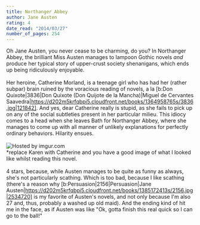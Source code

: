 ```yaml
---
title: Northanger Abbey
author: Jane Austen
rating: 4
date_read: "2014/03/27"
number_of_pages: 254
---
```


Oh Jane Austen, you never cease to be charming, do you? In Northanger Abbey, the brilliant Miss Austen manages to lampoon Gothic novels <i>and</i> produce her typical story of upper-crust society shenanigans, which ends up being ridiculously enjoyable.<br/><br/>Her heroine, Catherine Morland, is a teenage girl who has had her (rather subpar) brain ruined by the voracious reading of novels, a la [b:Don Quixote|3836|Don Quixote (Don Quijote de la Mancha)|Miguel de Cervantes Saavedra|https://d202m5krfqbpi5.cloudfront.net/books/1364958765s/3836.jpg|121842]. And yes, dear Catherine really is stupid, as she fails to pick up on any of the social subtleties present in her particular milieu. This idiocy comes to a head when she leaves Bath for Northanger Abbey, where she manages to come up with all manner of unlikely explanations for perfectly ordinary behaviors. Hilarity ensues.<br/><br/><img src="http://i.imgur.com/3NJL2Rq.gif" title="Hosted by imgur.com" /><br/>*replace Karen with Catherine and you have a good image of what I looked like whilst reading this novel.<br/><br/>4 stars, because, while Austen manages to be quite as funny as always, she's not particularly scathing. Which is too bad, because I like scathing (there's a reason why [b:Persuasion|2156|Persuasion|Jane Austen|https://d202m5krfqbpi5.cloudfront.net/books/1385172413s/2156.jpg|2534720] is my favorite of Austen's novels, and not only because I'm also 27 and, thus, probably a washed up old maid). And the ending kind of hit me in the face, as if Austen was like "Ok, gotta finish this real quick so I can go to the ball!" 